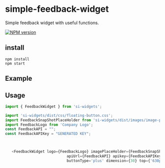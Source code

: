 # simple-feedback-widget

Simple feedback widget with useful functions.


[![NPM version][npm-image]][npm-url]

[npm-image]: http://img.shields.io/npm/v/rc-table.svg?style=flat-square
[npm-url]: https://www.npmjs.com/package/si-widgets

## install

```
npm install
npm start
```

## Example

## Usage

```js
import { FeedbackWidget } from 'si-widgets';

import 'si-widgets/dist/css/floating-button.css';
import FeedbackSnapShotPlaceHolder from 'si-widgets/dist/images/image-placeholder.jpg';
import FeedbackLogo from 'Company Logo';
const FeedbackAPI = "";
const FeedbackAPIKey = "GENERATED KEY";


   
   <FeedbackWidget logo={FeedbackLogo} imagePlaceHolder={FeedbackSnapShotPlaceHolder} 
                            apiUrl={FeedbackAPI} apikey={FeedbackAPIKey}
                            buttonType='plus' dimension={30} top={'630px'} left={'1450px'} direction="right"/>;
```



